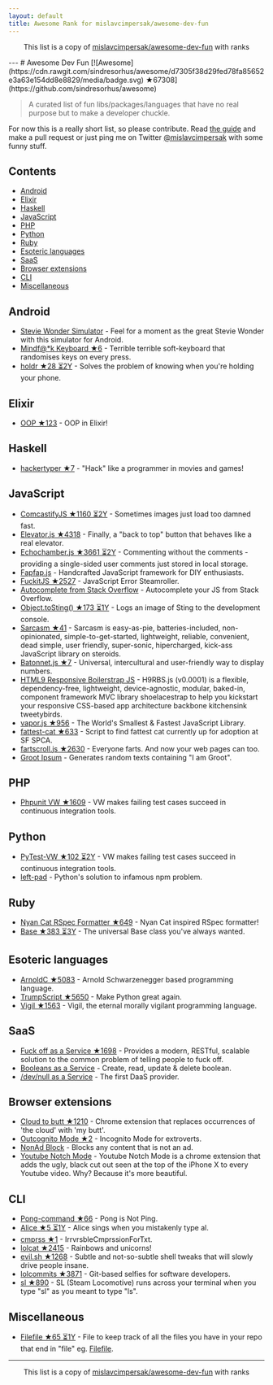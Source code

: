 ```yaml
---
layout: default
title: Awesome Rank for mislavcimpersak/awesome-dev-fun
---
```


<p align="center">
	This list is a copy of <a href="https://github.com/mislavcimpersak/awesome-dev-fun">mislavcimpersak/awesome-dev-fun</a> with ranks
</p>
---
# Awesome Dev Fun [![Awesome](https://cdn.rawgit.com/sindresorhus/awesome/d7305f38d29fed78fa85652e3a63e154dd8e8829/media/badge.svg) ★67308](https://github.com/sindresorhus/awesome)

> A curated list of fun libs/packages/languages that have no real purpose but to make a developer chuckle.

For now this is a really short list, so please contribute. Read [the guide](https://github.com/mislavcimpersak/awesome-dev-fun/blob/master/CONTRIBUTING.md) and make a pull request or just ping me on Twitter [@mislavcimpersak](https://twitter.com/mislavcimpersak) with some funny stuff.


## Contents

- [Android](#android)
- [Elixir](#elixir)
- [Haskell](#haskell)
- [JavaScript](#javascript)
- [PHP](#php)
- [Python](#python)
- [Ruby](#ruby)
- [Esoteric languages](#esoteric-languages)
- [SaaS](#saas)
- [Browser extensions](#browser-extensions)
- [CLI](#cli)
- [Miscellaneous](#miscellaneous)


## Android

- [Stevie Wonder Simulator](https://play.google.com/store/apps/details?id=erseco.soft.stevie.wonder.simulator) - Feel for a moment as the great Stevie Wonder with this simulator for Android.
- [Mindf@*k Keyboard ★6](https://github.com/terriblehackskeyboard/keyboard) - Terrible terrible soft-keyboard that randomises keys on every press.
- [holdr ★28 ⏳2Y](https://github.com/starakaj/holdr) - Solves the problem of knowing when you're holding your phone.


## Elixir
- [OOP ★123](https://github.com/wojtekmach/oop) - OOP in Elixir!


## Haskell
- [hackertyper ★7](https://github.com/fgaz/hackertyper) - "Hack" like a programmer in movies and games!


## JavaScript

- [ComcastifyJS ★1160 ⏳2Y](https://github.com/theonion/comcastifyjs) - Sometimes images just load too damned fast.
- [Elevator.js ★4318](https://github.com/tholman/elevator.js) - Finally, a "back to top" button that behaves like a real elevator.
- [Echochamber.js ★3661 ⏳2Y](https://github.com/tessalt/echo-chamber-js) - Commenting without the comments - providing a single-sided user comments just stored in local storage.
- [Fapfap.js](http://fapfapjs.io) - Handcrafted JavaScript framework for DIY enthusiasts.
- [FuckitJS ★2527](https://github.com/mattdiamond/fuckitjs) - JavaScript Error Steamroller.
- [Autocomplete from Stack Overflow](https://emilschutte.com/stackoverflow-autocomplete/) - Autocomplete your JS from Stack Overflow.
- [Object.toSting() ★173 ⏳1Y](https://github.com/teropa/to-sting) - Logs an image of Sting to the development console.
- [Sarcasm ★41](https://github.com/komlev/sarcasm) - Sarcasm is easy-as-pie, batteries-included, non-opinionated, simple-to-get-started, lightweight, reliable, convenient, dead simple, user friendly, super-sonic, hipercharged, kick-ass JavaScript library on steroids.
- [Batonnet.js ★7](https://github.com/BinaryBrain/Batonnet.js) - Universal, intercultural and user-friendly way to display numbers.
- [HTML9 Responsive Boilerstrap JS](http://html9responsiveboilerstrapjs.com/) - H9RBS.js (v0.0001) is a flexible, dependency-free, lightweight, device-agnostic, modular, baked-in, component framework MVC library shoelacestrap to help you kickstart your responsive CSS-based app architecture backbone kitchensink tweetybirds.
- [vapor.js ★956](https://github.com/madrobby/vapor.js) - The World's Smallest & Fastest JavaScript Library.
- [fattest-cat ★633](https://github.com/lexiross/fattest-cat) - Script to find fattest cat currently up for adoption at SF SPCA.
- [fartscroll.js ★2630](https://github.com/theonion/fartscroll.js) - Everyone farts. And now your web pages can too.
- [Groot Ipsum](http://grootipsum.com/) - Generates random texts containing "I am Groot".


## PHP

- [Phpunit VW ★1609](https://github.com/hmlb/phpunit-vw) - VW makes failing test cases succeed in continuous integration tools.


## Python

- [PyTest-VW ★102 ⏳2Y](https://github.com/The-Compiler/pytest-vw) - VW makes failing test cases succeed in continuous integration tools.
- [left-pad](https://pypi.python.org/pypi/left-pad/) - Python's solution to infamous npm problem.


## Ruby

- [Nyan Cat RSpec Formatter ★649](https://github.com/mattsears/nyan-cat-formatter) - Nyan Cat inspired RSpec formatter!
- [Base ★383 ⏳3Y](https://github.com/garybernhardt/base) - The universal Base class you've always wanted.


## Esoteric languages

- [ArnoldC ★5083](https://github.com/lhartikk/ArnoldC) - Arnold Schwarzenegger based programming language.
- [TrumpScript ★5650](https://github.com/samshadwell/TrumpScript) - Make Python great again.
- [Vigil ★1563](https://github.com/munificent/vigil) - Vigil, the eternal morally vigilant programming language.


## SaaS

- [Fuck off as a Service ★1698](https://github.com/tomdionysus/foaas) - Provides a modern, RESTful, scalable solution to the common problem of telling people to fuck off.
- [Booleans as a Service](https://booleans.io/) - Create, read, update & delete boolean.
- [/dev/null as a Service](https://devnull-as-a-service.com/) - The first DaaS provider.


## Browser extensions

- [Cloud to butt ★1210](https://github.com/panicsteve/cloud-to-butt) - Chrome extension that replaces occurrences of 'the cloud' with 'my butt'.
- [Outcognito Mode ★2](https://github.com/hrldcpr/outcognito-mode) - Incognito Mode for extroverts.
- [NonAd Block](https://chrome.google.com/webstore/detail/nonad-block/mjdphmpknkepficogfmnfhabmlngggip?hl=en-US) - Blocks any content that is not an ad.
- [Youtube Notch Mode](https://chrome.google.com/webstore/detail/youtube-notch-mode/fiklbelmepfnpojheaklfnhfhbfkmibb) - Youtube Notch Mode is a chrome extension that adds the ugly, black cut out seen at the top of the iPhone X to every Youtube video. Why? Because it's more beautiful.


## CLI
- [Pong-command ★66](https://github.com/kurehajime/pong-command) - Pong is Not Ping.
- [Alice ★5 ⏳1Y](https://github.com/susisu/alice) - Alice sings when you mistakenly type al.
- [cmprss ★1](https://github.com/kurehajime/cmprss) - IrrvrsbleCmprssionForTxt.
- [lolcat ★2415](https://github.com/busyloop/lolcat) - Rainbows and unicorns!
- [evil.sh ★1268](https://github.com/mathiasbynens/evil.sh) - Subtle and not-so-subtle shell tweaks that will slowly drive people insane.
- [lolcommits ★3871](https://github.com/mroth/lolcommits) - Git-based selfies for software developers.
- [sl ★890](https://github.com/mtoyoda/sl) - SL (Steam Locomotive) runs across your terminal when you type "sl" as you meant to type "ls".


## Miscellaneous
- [Filefile ★65 ⏳1Y](https://github.com/cobyism/Filefile) - File to keep track of all the files you have in your repo that end in "file" eg. [Filefile](Filefile).
---
<p align="center">
	This list is a copy of <a href="https://github.com/mislavcimpersak/awesome-dev-fun">mislavcimpersak/awesome-dev-fun</a> with ranks
</p>
